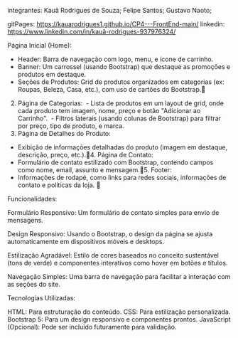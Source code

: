 integrantes: Kauã Rodrigues de Souza;
             Felipe Santos;
             Gustavo Naoto;

gitPages: https://kauarodrigues1.github.io/CP4---FrontEnd-main/
linkedin: https://www.linkedin.com/in/kauã-rodrigues-937976324/


Página Inicial (Home):
- Header: Barra de navegação com logo, menu, e ícone de carrinho.
- Banner: Um carrossel (usando Bootstrap) que destaque as promoções e produtos em destaque.
- Seções de Produtos: Grid de produtos organizados em categorias (ex: Roupas, Beleza, Casa, etc.), com uso de cartões do Bootstrap.
2. Página de Categorias:
 - Lista de produtos em um layout de grid, onde cada produto tem imagem, nome, preço e botão "Adicionar ao Carrinho".
 - Filtros laterais (usando colunas de Bootstrap) para filtrar por preço, tipo de produto, e marca.
3. Página de Detalhes do Produto:
- Exibição de informações detalhadas do produto (imagem em destaque, descrição, preço, etc.).4. Página de Contato:
- Formulário de contato estilizado com Bootstrap, contendo campos como nome, email, assunto e mensagem.5. Footer:
- Informações de rodapé, como links para redes sociais, informações de contato e políticas da loja.



Funcionalidades:

Formulário Responsivo: Um formulário de contato simples para envio de mensagens.

Design Responsivo: Usando o Bootstrap, o design da página se ajusta automaticamente em dispositivos móveis e desktops.

Estilização Agradável: Estilo de cores baseados no conceito sustentável (tons de verde) e componentes interativos como hover em botões e títulos.

Navegação Simples: Uma barra de navegação para facilitar a interação com as seções do site.

Tecnologias Utilizadas:

HTML: Para estruturação do conteúdo.
CSS: Para estilização personalizada.
Bootstrap 5: Para um design responsivo e componentes prontos.
JavaScript (Opcional): Pode ser incluído futuramente para validação.

